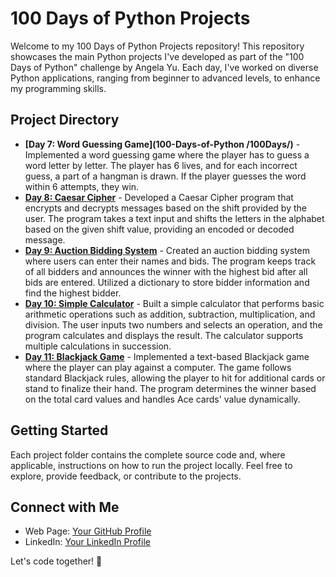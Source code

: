 # 100 Days of Python Projects

Welcome to my 100 Days of Python Projects repository! This repository showcases the main Python projects I've developed as part of the "100 Days of Python" challenge by Angela Yu. Each day, I've worked on diverse Python applications, ranging from beginner to advanced levels, to enhance my programming skills.

## Project Directory

- **[Day 7: Word Guessing Game](100-Days-of-Python
/100Days/)** - Implemented a word guessing game where the player has to guess a word letter by letter. The player has 6 lives, and for each incorrect guess, a part of a hangman is drawn. If the player guesses the word within 6 attempts, they win.
- **[Day 8: Caesar Cipher](Day02_Caesar_Cipher/)** - Developed a Caesar Cipher program that encrypts and decrypts messages based on the shift provided by the user. The program takes a text input and shifts the letters in the alphabet based on the given shift value, providing an encoded or decoded message.
- **[Day 9: Auction Bidding System](Day03_Auction_Bidding_System/)** - Created an auction bidding system where users can enter their names and bids. The program keeps track of all bidders and announces the winner with the highest bid after all bids are entered. Utilized a dictionary to store bidder information and find the highest bidder.
- **[Day 10: Simple Calculator](Day04_Simple_Calculator/)** - Built a simple calculator that performs basic arithmetic operations such as addition, subtraction, multiplication, and division. The user inputs two numbers and selects an operation, and the program calculates and displays the result. The calculator supports multiple calculations in succession.
- **[Day 11: Blackjack Game](Day05_Blackjack_Game/)** - Implemented a text-based Blackjack game where the player can play against a computer. The game follows standard Blackjack rules, allowing the player to hit for additional cards or stand to finalize their hand. The program determines the winner based on the total card values and handles Ace cards' value dynamically.


## Getting Started

Each project folder contains the complete source code and, where applicable, instructions on how to run the project locally. Feel free to explore, provide feedback, or contribute to the projects.

## Connect with Me

- Web Page: [Your GitHub Profile](http://lalonunez.tech/)
- LinkedIn: [Your LinkedIn Profile](https://www.linkedin.com/in/joseeduardonunez/)

Let's code together! 🚀
